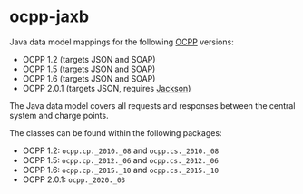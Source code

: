 # ocpp-jaxb
Java data model mappings for the following [OCPP](https://www.openchargealliance.org/protocols/) versions:
* OCPP 1.2 (targets JSON and SOAP)
* OCPP 1.5 (targets JSON and SOAP)
* OCPP 1.6 (targets JSON and SOAP)
* OCPP 2.0.1 (targets JSON, requires [Jackson](https://github.com/FasterXML/jackson))

The Java data model covers all requests and responses between the central system and charge points.

The classes can be found within the following packages:
* OCPP 1.2: `ocpp.cp._2010._08` and `ocpp.cs._2010._08`
* OCPP 1.5: `ocpp.cp._2012._06` and `ocpp.cs._2012._06`
* OCPP 1.6: `ocpp.cp._2015._10` and `ocpp.cs._2015._10`
* OCPP 2.0.1: `ocpp._2020._03`
